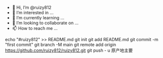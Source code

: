 - 👋 Hi, I’m @ruizy812
- 👀 I’m interested in ...
- 🌱 I’m currently learning ...
- 💞️ I’m looking to collaborate on ...
- 📫 How to reach me ...

<!---
ruizy812/ruizy812 is a ✨ special ✨ repository because its `README.md` (this file) appears on your GitHub profile.
You can click the Preview link to take a look at your changes.
--->
echo "#ruizy812" >> README.md 
git init 
git add README.md 
git commit -m "first commit" 
git branch -M main 
git remote add origin https://github.com/ruizy812/ruizy812.git
 git push - u 原产地主要
